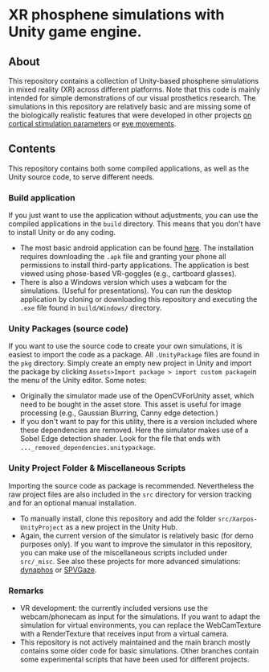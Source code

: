 # XR phosphene simulations with Unity game engine.

## About
This repository contains a collection of Unity-based phosphene simulations in mixed reality (XR) across different platforms. Note that this code is mainly intended for simple demonstrations of our visual prosthetics research. The simulations in this repository are relatively basic and are missing some of the biologically realistic features that were developed in other projects [on cortical stimulation parameters](https://github.com/neuralcodinglab/dynaphos) or [eye movements](https://github.com/neuralcodinglab/SPVGaze). 

## Contents
This repository contains both some compiled applications, as well as the Unity source code, to serve different needs.

### Build application
If you just want to use the application without adjustments, you can use the compiled applications in the `build` directory. This means that you don't have to install Unity or do any coding. 
- The most basic android application can be found [here](build/Android/demo_NEMO_v2021_july.apk). The installation requires downloading the `.apk` file and granting your phone all permissions to install third-party applications. The application is best viewed using phose-based VR-goggles (e.g., cartboard glasses). 
- There is also a Windows version which uses a webcam for the simulations. (Useful for presentations). You can run the desktop application by cloning or downloading this repository and executing the `.exe` file found in `build/Windows/` directory. 

### Unity Packages (source code)
If you want to use the source code to create your own simulations, it is easiest to import the code as a package. All `.UnityPackage` files are found in the `pkg` directory. Simply create an empty new project in Unity and import the package by clicking `Assets>Import package > import custom package`in the menu of the Unity editor. Some notes: 
- Originally the simulator made use of the OpenCVForUnity asset, which need to be bought in the asset store. This asset is useful for image processing (e.g., Gaussian Blurring, Canny edge detection.)
- If you don't want to pay for this utility, there is a version included where these dependencies are removed. Here the simulator makes use of a Sobel Edge detection shader. Look for the file that ends with `..._removed_dependencies.unitypackage`.

### Unity Project Folder & Miscellaneous Scripts
Importing the source code as package is recommended. Nevertheless the raw project files are also included in the `src` directory for version tracking and for an optional manual installation. 
- To manually install, clone this repository and add the folder `src/Xarpos-UnityProject` as a new project in the Unity Hub. 
- Again, the current version of the simulator is relatively basic (for demo purposes only). If you want to improve the simulator in this repository, you can make use of the miscellaneous scripts included under `src/_misc`. See also these projects for more advanced simulations: [dynaphos](https://github.com/neuralcodinglab/dynaphos) or [SPVGaze](https://github.com/neuralcodinglab/SPVGaze). 



### Remarks

- VR development: the currently included versions use the webcam/phonecam as input for the simulations. If you want to adapt the simulation for virtual environments, you can replace the WebCamTexture with a RenderTexture that receives input from a virtual camera.
- This repository is not actively maintained and the main branch mostly contains some older code for basic simulations. Other branches contain some experimental scripts that have been used for different projects. 
